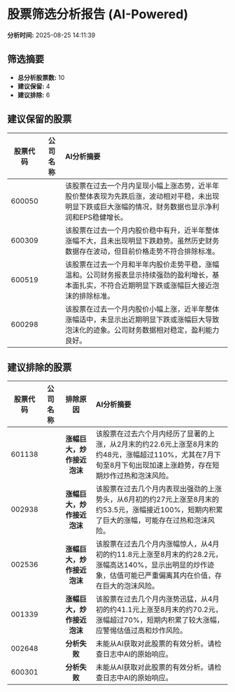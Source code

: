 # 股票筛选分析报告 (AI-Powered)

**分析时间:** 2025-08-25 14:11:39

## 筛选摘要

- **总分析股票数:** 10
- **建议保留:** 4
- **建议排除:** 6

## 建议保留的股票

| 股票代码 | 公司名称 | AI分析摘要 |
|:---:|:---:|:---|
| 600050 |  | 该股票在过去一个月内呈现小幅上涨态势，近半年股价整体表现为先跌后涨，波动相对平稳，未出现明显下跌或巨大涨幅的情况，财务数据也显示净利润和EPS稳健增长。 |
| 600309 |  | 该股票在过去一个月内股价稳中有升，近半年整体涨幅不大，且未出现明显下跌趋势。虽然历史财务数据存在波动，但目前价格走势不符合排除标准。 |
| 600519 |  | 该股票在过去一个月和半年内股价走势平稳，涨幅温和。公司财务报表显示持续强劲的盈利增长，基本面扎实，不符合近期明显下跌或涨幅巨大接近泡沫的排除标准。 |
| 600298 |  | 该股票在过去一个月内股价小幅上涨，近半年整体涨幅适中，未显示出近期明显下跌或涨幅巨大导致泡沫化的迹象。公司财务数据相对稳定，盈利能力良好。 |

## 建议排除的股票

| 股票代码 | 公司名称 | 排除原因 | AI分析摘要 |
|:---:|:---:|:---:|:---|
| 601138 |  | **涨幅巨大，炒作接近泡沫** | 该股票在过去六个月内经历了显著的上涨，从2月末的约22.6元上涨至8月末的约48元，涨幅超过110%，尤其在7月下旬至8月下旬出现加速上涨趋势，存在短期炒作过热和泡沫风险。 |
| 002938 |  | **涨幅巨大，炒作接近泡沫** | 该股票在过去几个月内表现出强劲的上涨势头，从6月初的约27元上涨至8月末的约53.5元，涨幅接近100%，短期内积累了巨大的涨幅，可能存在过热和泡沫风险。 |
| 002536 |  | **涨幅巨大，炒作接近泡沫** | 该股票在过去几个月内涨幅惊人，从4月初的约11.8元上涨至8月末的约28.2元，涨幅高达140%，显示出明显的炒作迹象，估值可能已严重偏离其内在价值，存在巨大的泡沫风险。 |
| 001339 |  | **涨幅巨大，炒作接近泡沫** | 该股票在过去几个月内涨势迅猛，从4月初的约41.1元上涨至8月末的约70.2元，涨幅超过70%，短期内积累了较大涨幅，应警惕估值过高和炒作风险。 |
| 002648 |  | **分析失败** | 未能从AI获取对此股票的有效分析。请检查日志中AI的原始响应。 |
| 600301 |  | **分析失败** | 未能从AI获取对此股票的有效分析。请检查日志中AI的原始响应。 |
